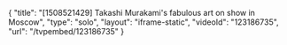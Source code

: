 {
    "title": "[1508521429] Takashi Murakami's fabulous art on show in Moscow",
    "type": "solo",
    "layout": "iframe-static",
    "videoId": "123186735",
    "url": "\/tvpembed\/123186735"
}